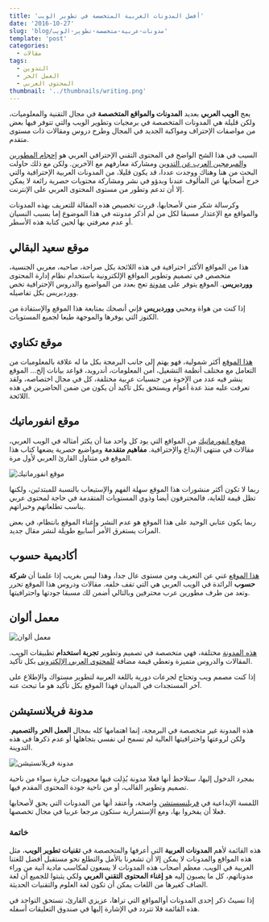 ```yaml
---
title: 'أفضل المدونات العربية المتخصصة في تطوير الويب'
date: '2016-10-27'
slug: 'blog/مدونات-عربية-متخصصة-تطوير-الويب'
template: 'post'
categories:
  - مقالات
tags:
  - التدوين
  - العمل الحر
  - المحتوى العربي
thumbnail: '../thumbnails/writing.png'
---
```


يعج **الويب العربي** بعديد **المدونات والمواقع المتخصصة** في مجال التقنية والمعلوميات، ولكن قليلة هي المدونات المتخصصة في برمجيات وتطوير الويب والتي تتوفر فيها بعض من مواصفات الإحتراف ومواكبة الجديد في المجال وطرح دروس ومقالات ذات مستوى متقدم.

السبب في هذا الشح الواضح في المحتوى التقني الإحترافي العربي هو [إحجام المطورين والمبرمجين العرب عن التدوين](http://www.tutomena.com/blog/%d8%a7%d9%84%d9%85%d8%a8%d8%b1%d9%85%d8%ac%d9%88%d9%86-%d8%a7%d9%84%d8%b9%d8%b1%d8%a8-%d9%84%d8%a7-%d9%8a%d8%af%d9%88%d9%86%d9%88%d9%86/) ومشاركة معارفهم مع الآخرين. ولكن مع ذلك حاولت البحث من هنا وهناك ووجدت عددا، قد يكون قليلا، من المدونات العربية الإحترافية والتي خرج أصحابها عن المألوف عندنا وبدؤو في نشر ومشاركة محتويات حصرية رائعة لا يمكن إلا أن تدعم وتطور من مستوى المحتوى العربي على الإنترنت.

وكرسالة شكر مني لأصحابها، قررت تخصيص هذه المقالة للتعريف بهذه المدونات والمواقع مع الإعتذار مسبقا لكل من لم أذكر مدونته في هذا الموضوع إما بسبب النسيان أو عدم معرفتي بها لحين كتابة هذه الأسطر.

## موقع سعيد البقالي

هذا من المواقع الأكثر احترافية في هذه اللائحة بكل صراحة، صاحبه، مغربي الجنسية، متخصص في تصميم وتطوير المواقع الإلكترونية باستخدام نظام إدارة المحتوى **ووردبريس**. الموقع يتوفر على [مدونة](https://saidelbakkali.com/blog) تعج بعدد من المواضيع والدروس الإحترافية تخص ووردبريس بكل تفاصيله.

إذا كنت من هواة ومحبي **ووردبريس** فإني أنصحك بمتابعة هذا الموقع والإستفادة من الكنوز التي يوفرها والموجهة طبعا لجميع المستويات.

## موقع تكناوي

[هذا الموقع](http://technawi.net/) أكثر شمولية، فهو يهتم إلى جانب البرمجة بكل ما له علاقة بالمعلوميات من التعامل مع مختلف أنظمة التشغيل، أمن المعلومات، أندرويد، قواعد بيانات إلخ... الموقع ينشر فيه عدد من الإخوة من جنسيات عربية مختلفة، كل في مجال اختصاصه، ولقد تعرفت عليه منذ عدة أعوام ويستحق بكل تأكيد أن يكون من ضمن الحاضرين في هذه اللائحة.

## موقع انفورماتيك

[موقع انفورماتيك](http://informatic-ar.com/) من المواقع التي يود كل واحد منا أن يكثر أمثاله في الويب العربي، مقالات في منتهى الإبداع والإحترافية. **مفاهيم متقدمة** ومواضيع حصرية يضعها كتاب هذا الموقع في متناول القارئ العربي لأول مرة.

![موقع انفورماتيك](../images/informatic-ar.jpg)

ربما لا تكون أكثر منشورات هذا الموقع سهلة الفهم والإستيعاب بالنسبة للمبتدئين، ولكنها تظل قيمة للغاية، فالمحترفون أيضا وذوي المستويات المتقدمة في حاجة لمحتوى عربي يناسب تطلعاتهم وخبراتهم.

ربما يكون عتابي الوحيد على هذا الموقع هو عدم النشر وإغناء الموقع بانتظام، في بعض المرات يستغرق الأمر أسابيع طويلة لنشر مقال جديد.

## أكاديمية حسوب

[هذا الموقع](https://academy.hsoub.com) غني عن التعريف ومن مستوى عال جدا، وهذا ليس بغريب إذا علمنا أن **شركة حسوب** الرائدة في الويب العربي هي التي تقف خلفه. مقالات ودروس هذا الموقع تحرر وتعد من طرف مطورين عرب محترفين وبالتالي أضمن لك مسبقا جودتها واحترافيتها.

## معمل ألوان

![معمل ألوان](../images/colorslab.jpg)

[هذه المدونة](http://www.colorslab.net/) مختلفة، فهي متخصصة في تصميم وتطوير **تجربة استخدام** تطبيقات الويب. المقالات والدروس متميزة وتعطي قيمة مضافة [للمحتوى العربي الإلكتروني](http://www.tutomena.com/blog/arabic-content-on-the-web/) بكل تأكيد.

إذا كنت مصمم ويب وتحتاج لجرعات دورية باللغة العربية لتطوير مستواك والإطلاع على آخر المستجدات في الميدان فهذا الموقع بكل تأكيد هو ما تبحث عنه.

## مدونة فريلانستيشن

هذه المدونة غير متخصصة في البرمجة، إنما اهتمامها كله بمجال **العمل الحر** و**التصميم**. ولكن لروعتها واحترافيتها العالية لم تسمح لي نفسي بتجاهلها أو عدم ذكرها في هذه التدوينة.

![مدونة فريلانستيشن](../images/freelancestation.png)

بمجرد الدخول إليها، ستلاحظ أنها فعلا مدونة بُذِلت فيها مجهودات جبارة سواء من ناحية تصميم وتطوير القالب، أو من ناحية جودة المحتوى المقدم فيها.

اللمسة الإبداعية في [فريلنسستشن](https://www.freelancestation.net/) واضحة، وأعتقد أنها من المدونات التي يحق لأصحابها فعلا أن يفخروا بها، ومع الإستمرارية ستكون مرجعا عربيا في مجال تخصصها.

### خاتمة

هذه القائمة لأهم **المدونات العربية** التي أعرفها والمتخصصة في **تقنيات تطوير الويب**، مثل هذه المواقع والمدونات لا يمكن إلا أن تشعرنا بالأمل والتطلع نحو مستقبل أفضل للغتنا العربية في الويب. معظم أصحاب هذه المدونات لا يسعون لمكاسب مادية آنية من وراء مدوناتهم، كل ما يصبون إليه هو **إغناء المحتوى التقني العربي** ولكي يثبتوا للجميع أن لغة الضاف كغيرها من اللغات يمكن أن تكون لغة العلوم والتقنيات الحديثة.

إذا نسيتُ ذكر إحدى المدونات أوالمواقع التي تراها، عزيزي القارئ، تستحق التواجد في هذه القائمة فلا تتردد في الإشارة إليها في صندوق التعليقات أسفله.
